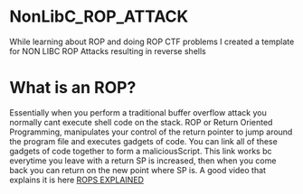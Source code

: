 # NonLibC_ROP_ATTACK

<p>While learning about ROP and doing ROP CTF problems I created a template for NON LIBC ROP Attacks resulting in reverse shells</p>

<h1>What is an ROP?</h1>
<p>Essentially when you perform a traditional buffer overflow attack you normally cant execute shell code on the stack. ROP
or Return Oriented Programming, manipulates your control of the return pointer to jump around the program file and executes
gadgets of code. You can link all of these gadgets of code together to form a maliciousScript. This link works bc everytime you
leave with a return SP is increased, then when you come back you can return on the new point where SP is. A good video
that explains it is here <a href="https://www.youtube.com/watch?v=8zRoMAkGYQE&list=PLchBW5mYosh_F38onTyuhMTt2WGfY-yr7&index=11"> ROPS EXPLAINED</a>

</p>
